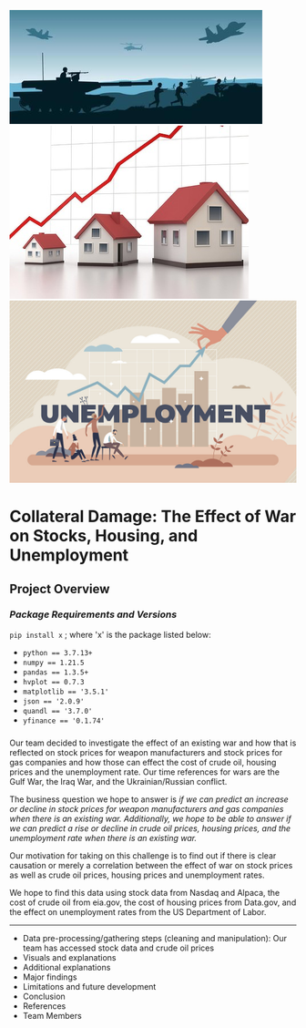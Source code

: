![War Image](Resources/War_Image.jpeg)
![Housing Prices](Resources/housing_prices.jpeg)
![Unemployment](Resources/unemployment.jpeg)

# Collateral Damage: The Effect of War on Stocks, Housing, and Unemployment

## **Project Overview**
  ### 
  ### *Package Requirements and Versions*
`pip install x` ; where 'x' is the package listed below:
* `python == 3.7.13+` 
* `numpy == 1.21.5`
* `pandas == 1.3.5+`
* `hvplot == 0.7.3`
* `matplotlib == '3.5.1'`
* `json == '2.0.9'`
* `quandl == '3.7.0'`
* `yfinance == '0.1.74'`
  
###
  Our team decided to investigate the effect of an existing war and how that is reflected on stock prices for weapon manufacturers and stock prices for gas companies and how those can effect the cost of crude oil, housing prices and the unemployment rate. Our time references for wars are the Gulf War, the Iraq War, and the Ukrainian/Russian conflict.

The business question we hope to answer is *if we can predict an increase or decline in stock prices for weapon manufacturers and gas companies when there is an existing war. Additionally, we hope to be able to answer if we can predict a rise or decline in crude oil prices, housing prices, and the unemployment rate when there is an existing war.*

Our motivation for taking on this challenge is to find out if there is clear causation or merely a correlation between the effect of war on stock prices as well as crude oil prices, housing prices and unemployment rates.

We hope to find this data using stock data from Nasdaq and Alpaca, the cost of crude oil from eia.gov, the cost of housing prices from Data.gov, and the effect on unemployment rates from the US Department of Labor.

___

- Data pre-processing/gathering steps (cleaning and manipulation): Our team has accessed stock data and crude oil prices 
- Visuals and explanations
- Additional explanations
- Major findings
- Limitations and future development
- Conclusion
- References
- Team Members
